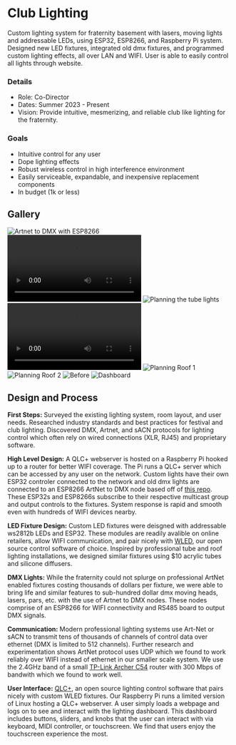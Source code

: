# Club Lighting
Custom lighting system for fraternity basement with lasers, moving lights and addressable LEDs, using ESP32, ESP8266, and Raspberry Pi system. Designed new LED fixtures, integrated old dmx fixtures, and programmed custom lighting effects, all over LAN and WIFI. User is able to easily control all lights through website.

### Details
- Role: Co-Director
- Dates: Summer 2023 - Present
- Vision: Provide intuitive, mesmerizing, and reliable club like lighting for the fraternity.

### Goals
- Intuitive control for any user
- Dope lighting effects
- Robust wireless control in high interference environment
- Easily serviceable, expandable, and inexpensive replacement components
- In budget (1k or less)

## Gallery
<div class="scroll-container">
    <!-- <video controls title="Tubes and bars only"> <source src="/assets/img/projects/club/tubes_bars.mp4"></video> -->
    <img title="Artnet to DMX with ESP8266" src="/assets/img/projects/club/club1.JPG">
    <video controls title="Programming moving lights"> <source src="/assets/img/projects/club/prog_movers.mp4"></video>
    <img title="Planning the tube lights" src="/assets/img/projects/club/club2.JPG">
    <video controls title="All together"> <source type="video/mp4" src="/assets/img/projects/club/lasers.mp4"></video>
    <img title="Planning Roof 1" src="/assets/img/projects/club/club4.JPG">
    <img title="Planning Roof 2" src="/assets/img/projects/club/club5.JPG">
    <img title="Before" src="/assets/img/projects/club/club3.JPG">
    <img title="Dashboard" src="/assets/img/projects/club/dashboard.png">
</div>

## Design and Process
**First Steps:** Surveyed the existing lighting system, room layout, and user needs. Researched industry standards and best practices for festival and club lighting. Discovered DMX, Artnet, and sACN protocols for lighting control which often rely on wired connections (XLR, RJ45) and proprietary software.

**High Level Design:** A QLC+ webserver is hosted on a Raspberry Pi hooked up to a router for better WIFI coverage. The Pi runs a QLC+ server which can be accessed by any user on the network. Custom lights have their own ESP32 controler connected to the network and old dmx lights are connected to an ESP8266 ArtNet to DMX node based off of [this repo](https://github.com/robertoostenveld/esp8266_artnet_dmx512?tab=readme-ov-file). These ESP32s and ESP8266s subscribe to their respective multicast group and output controls to the fixtures. System response is rapid and smooth even with hundreds of WIFI devices nearby.

**LED Fixture Design:** Custom LED fixtures were deisgned with addressable ws2812b LEDs and ESP32. These modules are readily avalible on online retailers, allow WIFI communication, and pair nicely with [WLED](https://github.com/Aircoookie/WLED), our open source control software of choice. Inspired by professional tube and roof lighting installations, we designed similar fixtures using $10 acrylic tubes and silicone diffusers. 

**DMX Lights:** While the fraternity could not splurge on professional ArtNet enabled fixtures costing thousands of dollars per fixture, we were able to bring life and similar features to sub-hundred dollar dmx moving heads, lasers, pars, etc. with the use of Artnet to DMX nodes. These nodes comprise of an ESP8266 for WIFI connectivity and RS485 board to output DMX signals. 

**Communication:** Modern professional lighting systems use Art-Net or sACN to transmit tens of thousands of channels of control data over ethernet (DMX is limited to 512 channels). Further research and experimentation shows ArtNet protocol uses UDP which we found to work reliably over WIFI instead of ethernet in our smaller scale system. We use the 2.4GHz band of a small [TP-Link Archer C54](https://www.tp-link.com/us/home-networking/wifi-router/archer-c54/) router with 300 Mbps of bandwith which we found to work well.

**User Interface:** [QLC+](http://qlcplus.org/), an open source lighting control software that pairs nicely with custom WLED fixtures. Our Raspberry Pi runs a limited version of Linux hosting a QLC+ webserver. A user simply loads a webpage and logs on to see and interact with the lighting dashboard. This dashboard includes buttons, sliders, and knobs that the user can interact with via keyboard, MIDI controller, or touchscreen. We find that users enjoy the touchscreen experience the most.
